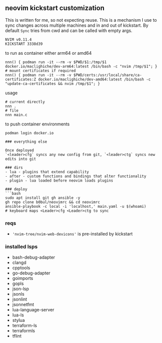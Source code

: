 ## neovim kickstart customization
This is written for me, so not expecting reuse. This is a mechanism I use to sync
changes across multiple machines and in and out of kickstart. By default `Sync` tries from cwd and can be called
with empty args.

```
NVIM v0.11.4
KICKSTART 3338d39
```
to run as container either arm64 or amd64
```
nnn() { podman run -it --rm -v $PWD/$1:/tmp/$1 docker.io/maclighiche/dev-arm64:latest /bin/bash -c "nvim /tmp/$1"; }
# mount certificates if required
nnn() { podman run -it --rm -v $PWD/certs:/usr/local/share/ca-certificates:Z docker.io/maclighiche/dev-amd64:latest /bin/bash -c "update-ca-certificates && nvim /tmp/$1"; }
```
usage
```
# current directly
nnn .
# file
nnn main.c
```
to push container environments
```
podman login docker.io
```
```
### everything else

Once deployed 
`<leader>cfg` syncs any new config from git, `<leader>ctg` syncs new edits into git

### dirs
- lua - plugins that extend capability
- after - custom functions and bindings that alter functionality
- plugin - lua loaded before neovim loads plugins 

### deploy 
```bash
sudo apt install git gh ansible -y
gh repo clone b0bul/neovimrc && cd neovimrc
ansible-playbook -c local -i 'localhost,' main.yaml -u $(whoami)
# keyboard maps <Leader>cfg <Leader>ctg to sync 
```
### reqs 
- `'nvim-tree/nvim-web-devicons'` is pre-installed by kickstart

### installed lsps
- bash-debug-adapter
- clangd
- cpptools
- go-debug-adapter
- goimports
- gopls
- json-lsp
- jsonls
- jsonlint
- jsonnetfmt
- lua-language-server
- lua-ls
- stylua
- terraform-ls
- terraformls
- tflint
